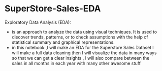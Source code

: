# SuperStore-Sales-EDA

Exploratory Data Analysis (EDA):
 - is an approach to analyze the data using visual techniques. It is used to discover trends, patterns, or to check assumptions with the help of statistical summary and graphical representations.
 - in this notebook ,I will make an EDA for the Superstore Sales Dataset I will make a full data cleaning then I will visualize the data in many ways so that we can get a clear insights , I will also compare between the sales in all months in each year with many other awesome stuff 
